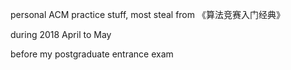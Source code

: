 personal ACM practice stuff, most steal from 《算法竞赛入门经典》

during 2018 April to May

before my postgraduate entrance exam
